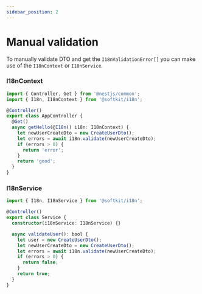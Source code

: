 ```yaml
---
sidebar_position: 2
---
```


# Manual validation

To manually validate DTO and get the `I18nValidationError[]` you can make use of the `I18nContext` or `I18nService`.

### I18nContext

```typescript title="src/app.controller.ts"
import { Controller, Get } from '@nestjs/common';
import { I18n, I18nContext } from '@softkit/i18n';

@Controller()
export class AppController {
  @Get()
  async getHello(@I18n() i18n: I18nContext) {
    let newUserCreateDto = new CreateUserDto();
    let errors = await i18n.validate(newUserCreateDto);
    if (errors > 0) {
      return 'error';
    }
    return 'good';
  }
}
```

### I18nService

```typescript title="src/code.ts"
import { I18n, I18nService } from '@softkit/i18n';

@Controller()
export class Service {
  constructor(i18nService: I18nService) {}

  async validateUser(): bool {
    let user = new CreateUserDto();
    let newUserCreateDto = new CreateUserDto();
    let errors = await i18n.validate(newUserCreateDto);
    if (errors > 0) {
      return false;
    }
    return true;
  }
}
```
